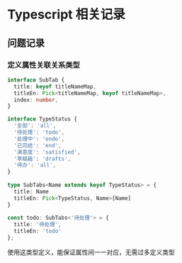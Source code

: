 # Typescript 相关记录

## 问题记录

### 定义属性关联关系类型

```typescript
interface SubTab {
  title: keyof titleNameMap,
  titleEn: Pick<titleNameMap, keyof titleNameMap>,
  index: number, 
}

interface TypeStatus {
  '全部': 'all',
  '待处理': 'todo',
  '处理中': 'ondo',
  '已完结': 'end',
  '满意度': 'satisfied',
  '草稿箱': 'drafts',
  '待办': 'all',
}
 
type SubTabs<Name extends keyof TypeStatus> = {
  title: Name
  titleEn: Pick<TypeStatus, Name>[Name]
}
 
const todo: SubTabs<'待处理'> = {
  title: '待处理',
  titleEn: 'todo'
};
```

使用这类型定义，能保证属性间一一对应，无需过多定义类型